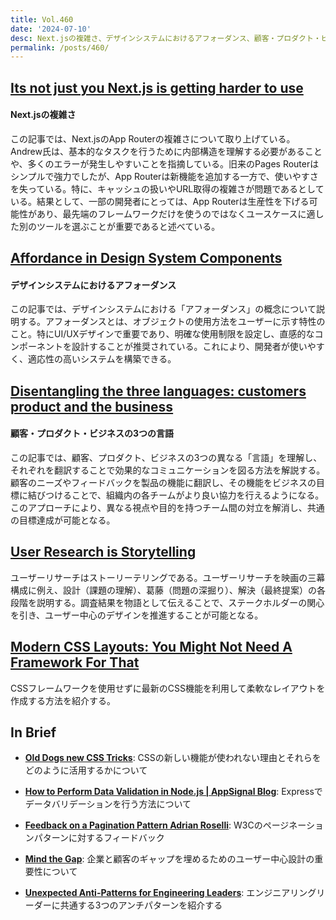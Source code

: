 ```yaml
---
title: Vol.460
date: '2024-07-10'
desc: Next.jsの複雑さ、デザインシステムにおけるアフォーダンス、顧客・プロダクト・ビジネスの3つの言語、ほか計10リンク
permalink: /posts/460/
---
```



## [Its not just you Next.js is getting harder to use](https://www.propelauth.com/post/nextjs-challenges)
#### Next.jsの複雑さ

この記事では、Next.jsのApp Routerの複雑さについて取り上げている。Andrew氏は、基本的なタスクを行うために内部構造を理解する必要があることや、多くのエラーが発生しやすいことを指摘している。旧来のPages Routerはシンプルで強力でしたが、App Routerは新機能を追加する一方で、使いやすさを失っている。特に、キャッシュの扱いやURL取得の複雑さが問題であるとしている。結果として、一部の開発者にとっては、App Routerは生産性を下げる可能性があり、最先端のフレームワークだけを使うのではなくユースケースに適した別のツールを選ぶことが重要であると述べている。


## [Affordance in Design System Components](https://www.voorhoede.nl/en/blog/affordance-design-system-components/)
#### デザインシステムにおけるアフォーダンス

この記事では、デザインシステムにおける「アフォーダンス」の概念について説明する。アフォーダンスとは、オブジェクトの使用方法をユーザーに示す特性のこと。特にUI/UXデザインで重要であり、明確な使用制限を設定し、直感的なコンポーネントを設計することが推奨されている。これにより、開発者が使いやすく、適応性の高いシステムを構築できる。


## [Disentangling the three languages: customers product and the business](https://longform.asmartbear.com/three-languages/)
#### 顧客・プロダクト・ビジネスの3つの言語

この記事では、顧客、プロダクト、ビジネスの3つの異なる「言語」を理解し、それぞれを翻訳することで効果的なコミュニケーションを図る方法を解説する。顧客のニーズやフィードバックを製品の機能に翻訳し、その機能をビジネスの目標に結びつけることで、組織内の各チームがより良い協力を行えるようになる。このアプローチにより、異なる視点や目的を持つチーム間の対立を解消し、共通の目標達成が可能となる。


## [User Research is Storytelling](https://alistapart.com/article/user-research-is-storytelling/)

ユーザーリサーチはストーリーテリングである。ユーザーリサーチを映画の三幕構成に例え、設計（課題の理解）、葛藤（問題の深掘り）、解決（最終提案）の各段階を説明する。調査結果を物語として伝えることで、ステークホルダーの関心を引き、ユーザー中心のデザインを推進することが可能となる。


## [Modern CSS Layouts: You Might Not Need A Framework For That](https://www.smashingmagazine.com/2024/05/modern-css-layouts-no-framework-needed/)

CSSフレームワークを使用せずに最新のCSS機能を利用して柔軟なレイアウトを作成する方法を紹介する。


## In Brief

- **[Old Dogs new CSS Tricks](https://mxb.dev/blog/old-dogs-new-css-tricks/)**: CSSの新しい機能が使われない理由とそれらをどのように活用するかについて

- **[How to Perform Data Validation in Node.js | AppSignal Blog](https://blog.appsignal.com/2024/06/19/how-to-perform-data-validation-in-nodejs.html)**: Expressでデータバリデーションを行う方法について

- **[Feedback on a Pagination Pattern  Adrian Roselli](https://adrianroselli.com/2024/07/feedback-on-a-pagination-pattern.html)**: W3Cのページネーションパターンに対するフィードバック

- **[Mind the Gap](https://www.lukew.com/ff/entry.asp?2064)**: 企業と顧客のギャップを埋めるためのユーザー中心設計の重要性について

- **[Unexpected Anti-Patterns for Engineering Leaders](https://review.firstround.com/unexpected-anti-patterns-for-engineering-leaders-lessons-from-stripe-uber-carta/)**: エンジニアリングリーダーに共通する3つのアンチパターンを紹介する
